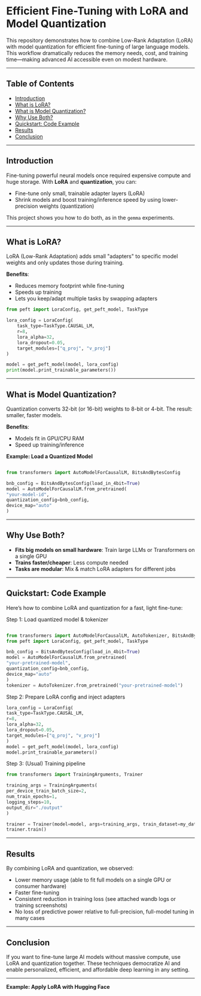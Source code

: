 # Efficient Fine-Tuning with LoRA and Model Quantization

This repository demonstrates how to combine Low-Rank Adaptation (LoRA) with model quantization for efficient fine-tuning of large language models. This workflow dramatically reduces the memory needs, cost, and training time—making advanced AI accessible even on modest hardware.

---

## Table of Contents

- [Introduction](#introduction)
- [What is LoRA?](#what-is-lora)
- [What is Model Quantization?](#what-is-model-quantization)
- [Why Use Both?](#why-use-both)
- [Quickstart: Code Example](#quickstart-code-example)
- [Results](#results)
- [Conclusion](#conclusion)

---

## Introduction

Fine-tuning powerful neural models once required expensive compute and huge storage. With **LoRA** and **quantization**, you can:

- Fine-tune only small, trainable adapter layers (LoRA)
- Shrink models and boost training/inference speed by using lower-precision weights (quantization)

This project shows you how to do both, as in the `gemma` experiments.

---

## What is LoRA?

LoRA (Low-Rank Adaptation) adds small "adapters" to specific model weights and only updates those during training.

**Benefits**:
- Reduces memory footprint while fine-tuning
- Speeds up training
- Lets you keep/adapt multiple tasks by swapping adapters

```python
from peft import LoraConfig, get_peft_model, TaskType

lora_config = LoraConfig(
    task_type=TaskType.CAUSAL_LM,
    r=8,
    lora_alpha=32,
    lora_dropout=0.05,
    target_modules=["q_proj", "v_proj"]
)

model = get_peft_model(model, lora_config)
print(model.print_trainable_parameters())

```
---

## What is Model Quantization?

Quantization converts 32-bit (or 16-bit) weights to 8-bit or 4-bit. The result: smaller, faster models.

**Benefits**:
- Models fit in GPU/CPU RAM
- Speed up training/inference

**Example: Load a Quantized Model**

```python

from transformers import AutoModelForCausalLM, BitsAndBytesConfig

bnb_config = BitsAndBytesConfig(load_in_4bit=True)
model = AutoModelForCausalLM.from_pretrained(
"your-model-id",
quantization_config=bnb_config,
device_map="auto"
)

```
---

## Why Use Both?

- **Fits big models on small hardware**: Train large LLMs or Transformers on a single GPU
- **Trains faster/cheaper**: Less compute needed 
- **Tasks are modular**: Mix & match LoRA adapters for different jobs

---

## Quickstart: Code Example

Here’s how to combine LoRA and quantization for a fast, light fine-tune:

Step 1: Load quantized model & tokenizer
```python

from transformers import AutoModelForCausalLM, AutoTokenizer, BitsAndBytesConfig
from peft import LoraConfig, get_peft_model, TaskType

bnb_config = BitsAndBytesConfig(load_in_4bit=True)
model = AutoModelForCausalLM.from_pretrained(
"your-pretrained-model",
quantization_config=bnb_config,
device_map="auto"
)
tokenizer = AutoTokenizer.from_pretrained("your-pretrained-model")

```

Step 2: Prepare LoRA config and inject adapters

```python
lora_config = LoraConfig(
task_type=TaskType.CAUSAL_LM,
r=8,
lora_alpha=32,
lora_dropout=0.05,
target_modules=["q_proj", "v_proj"]
)
model = get_peft_model(model, lora_config)
model.print_trainable_parameters()

```
Step 3: (Usual) Training pipeline

```python
from transformers import TrainingArguments, Trainer

training_args = TrainingArguments(
per_device_train_batch_size=2,
num_train_epochs=1,
logging_steps=10,
output_dir="./output"
)

trainer = Trainer(model=model, args=training_args, train_dataset=my_dataset)
trainer.train()
```

---

## Results

By combining LoRA and quantization, we observed:
- Lower memory usage (able to fit full models on a single GPU or consumer hardware)
- Faster fine-tuning
- Consistent reduction in training loss (see attached wandb logs or training screenshots)
- No loss of predictive power relative to full-precision, full-model tuning in many cases

---

## Conclusion

If you want to fine-tune large AI models without massive compute, use LoRA and quantization together. These techniques democratize AI and enable personalized, efficient, and affordable deep learning in any setting.

---


**Example: Apply LoRA with Hugging Face**

